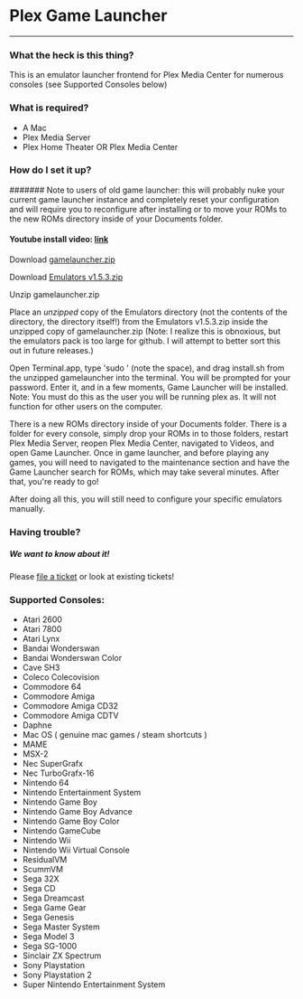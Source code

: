 # Plex Game Launcher
---
### What the heck is this thing?

This is an emulator launcher frontend for Plex Media Center for numerous consoles (see Supported Consoles below)

### What is required?

- A Mac
- Plex Media Server
- Plex Home Theater OR Plex Media Center

### How do I set it up?

####### Note to users of old game launcher: this will probably nuke your current game launcher instance and completely reset your configuration and will require you to reconfigure after installing or to move your ROMs to the new ROMs directory inside of your Documents folder.

#### Youtube install video: [link](https://www.youtube.com/watch?v=8XPwH-__Y3I&spfreload=10)

Download [gamelauncher.zip](https://github.com/CamHenlin/PlexGameLauncher/raw/master/gamelauncher.zip)

Download [Emulators v1.5.3.zip](http://dl.dropbox.com/u/9111377/Emulators%20v1.5.3.zip)

Unzip gamelauncher.zip

Place an *unzipped* copy of the Emulators directory (not the contents of the directory, the directory itself!) from the Emulators v1.5.3.zip inside the unzipped copy of gamelauncher.zip (Note: I realize this is obnoxious, but the emulators pack is too large for github. I will attempt to better sort this out in future releases.)

Open Terminal.app, type 'sudo ' (note the space), and drag install.sh from the unzipped gamelauncher into the terminal. You will be prompted for your password. Enter it, and in a few moments, Game Launcher will be installed. Note: You must do this as the user you will be running plex as. It will not function for other users on the computer.

There is a new ROMs directory inside of your Documents folder. There is a folder for every console, simply drop your ROMs in to those folders, restart Plex Media Server, reopen Plex Media Center, navigated to Videos, and open Game Launcher. Once in game launcher, and before playing any games, you will need to navigated to the maintenance section and have the Game Launcher search for ROMs, which may take several minutes. After that, you're ready to go!

After doing all this, you will still need to configure your specific emulators manually.

### Having trouble?
##### We want to know about it!

Please [file a ticket](https://github.com/CamHenlin/PlexGameLauncher/issues) or look at existing tickets!

### Supported Consoles:
- Atari 2600
- Atari 7800
- Atari Lynx
- Bandai Wonderswan
- Bandai Wonderswan Color
- Cave SH3
- Coleco Colecovision
- Commodore 64
- Commodore Amiga
- Commodore Amiga CD32
- Commodore Amiga CDTV
- Daphne
- Mac OS ( genuine mac games / steam shortcuts )
- MAME
- MSX-2
- Nec SuperGrafx
- Nec TurboGrafx-16
- Nintendo 64
- Nintendo Entertainment System
- Nintendo Game Boy
- Nintendo Game Boy Advance
- Nintendo Game Boy Color
- Nintendo GameCube
- Nintendo Wii
- Nintendo Wii Virtual Console
- ResidualVM
- ScummVM
- Sega 32X
- Sega CD
- Sega Dreamcast
- Sega Game Gear
- Sega Genesis
- Sega Master System
- Sega Model 3
- Sega SG-1000
- Sinclair ZX Spectrum
- Sony Playstation
- Sony Playstation 2
- Super Nintendo Entertainment System